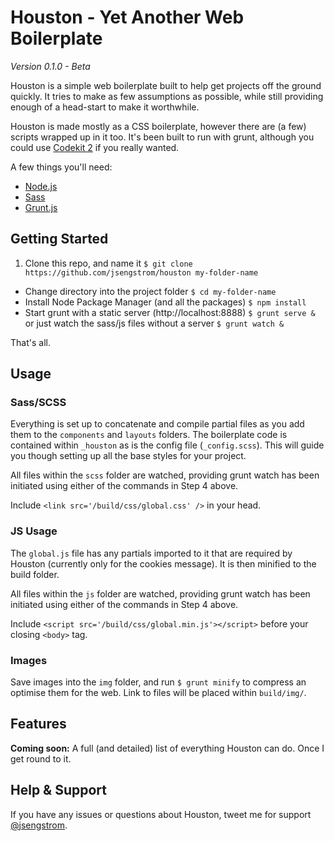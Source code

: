 # Houston - Yet Another Web Boilerplate
*Version 0.1.0 - Beta*

Houston is a simple web boilerplate built to help get projects off the ground quickly. It tries to make as few assumptions as possible, while still providing enough of a head-start to make it worthwhile.

Houston is made mostly as a CSS boilerplate, however there are (a few) scripts wrapped up in it too. It's been built to run with grunt, although you could use [Codekit 2](https://incident57.com/codekit/index.html) if you really wanted.

A few things you'll need:
- [Node.js](https://nodejs.org)
- [Sass](http://sass-lang.com)
- [Grunt.js](http://gruntjs.com)

## Getting Started

1. Clone this repo, and name it ```$ git clone https://github.com/jsengstrom/houston my-folder-name```
-  Change directory into the project folder ```$ cd my-folder-name```
-  Install Node Package Manager (and all the packages) ```$ npm install```
-  Start grunt with a static server (http://localhost:8888) ```$ grunt serve &``` or just watch the sass/js files without a server ```$ grunt watch &```

That's all.

## Usage

### Sass/SCSS

Everything is set up to concatenate and compile partial files as you add them to the ```components``` and ```layouts``` folders. The boilerplate code is contained within ```_houston``` as is the config file (```_config.scss```). This will guide you though setting up all the base styles for your project.

All files within the ```scss``` folder are watched, providing grunt watch has been initiated using either of the commands in Step 4 above.

Include ```<link src='/build/css/global.css' />``` in your head.

### JS Usage

The ```global.js``` file has any partials imported to it that are required by Houston (currently only for the cookies message). It is then minified to the build folder.

All files within the ```js``` folder are watched, providing grunt watch has been initiated using either of the commands in Step 4 above.

Include ```<script src='/build/css/global.min.js'></script>``` before your closing ```<body>``` tag.

### Images

Save images into the ```img``` folder, and run ```$ grunt minify``` to compress an optimise them for the web. Link to files will be placed within ```build/img/```.

## Features

**Coming soon:** A full (and detailed) list of everything Houston can do. Once I get round to it.

## Help & Support

If you have any issues or questions about Houston, tweet me for support [@jsengstrom](https://twitter.com/jsengstrom).
